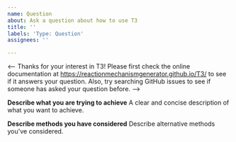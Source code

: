 ```yaml
---
name: Question
about: Ask a question about how to use T3
title: ''
labels: 'Type: Question'
assignees: ''

---
```


<-- Thanks for your interest in T3!
Please first check the online documentation at
https://reactionmechanismgenerator.github.io/T3/ to see
if it answers your question. Also, try searching GitHub
issues to see if someone has asked your question before. -->

**Describe what you are trying to achieve**
A clear and concise description of what you want to achieve.

**Describe methods you have considered**
Describe alternative methods you've considered.
